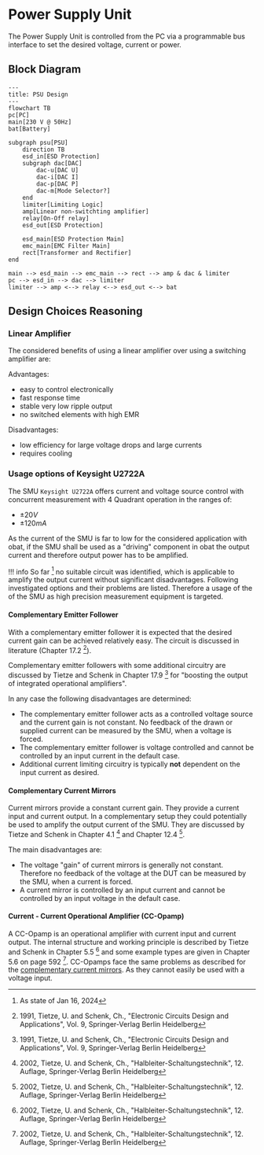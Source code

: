 # Power Supply Unit

The Power Supply Unit is controlled from the PC via a programmable bus interface
to set the desired voltage, current or power.

## Block Diagram

```mermaid
---
title: PSU Design
---
flowchart TB
pc[PC]
main[230 V @ 50Hz]
bat[Battery]

subgraph psu[PSU]
    direction TB
    esd_in[ESD Protection]
    subgraph dac[DAC]
        dac-u[DAC U]
        dac-i[DAC I]
        dac-p[DAC P]
        dac-m[Mode Selector?]
    end
    limiter[Limiting Logic]
    amp[Linear non-switchting amplifier]
    relay[On-Off relay]
    esd_out[ESD Protection]

    esd_main[ESD Protection Main]
    emc_main[EMC Filter Main]
    rect[Transformer and Rectifier]
end

main --> esd_main --> emc_main --> rect --> amp & dac & limiter
pc --> esd_in --> dac --> limiter
limiter --> amp <--> relay <--> esd_out <--> bat
```

## Design Choices Reasoning

### Linear Amplifier

The considered benefits of using a linear amplifier over using a switching
amplifier are:

Advantages:

- easy to control electronically
- fast response time
- stable very low ripple output
- no switched elements with high EMR

Disadvantages:

- low efficiency for large voltage drops and large currents
- requires cooling

### Usage options of Keysight U2722A

The SMU `Keysight U2722A` offers current and voltage source control with
concurrent measurement with 4 Quadrant operation in the ranges of:

- $\pm 20 V$
- $\pm 120 mA$

As the current of the SMU is far to low for the considered application with
obat, if the SMU shall be used as a "driving" component in obat the output
current and therefore output power has to be amplified.

!!! info
    So far [^1] no suitable circuit was identified, which is applicable to amplify
    the output current without significant disadvantages. Following investigated
    options and their problems are listed.
    Therefore a usage of the of the SMU as high precision measurement equipment
    is targeted.

#### Complementary Emitter Follower

With a complementary emitter follower it is expected that the desired current
gain can be achieved relatively easy. The circuit is discussed in literature
(Chapter 17.2 [^TSEC]).

Complementary emitter followers with some additional circuitry are discussed by
Tietze and Schenk in Chapter 17.9 [^TSEC] for "boosting the output of integrated
operational amplifiers".

In any case the following disadvantages are determined:

- The complementary emitter follower acts as a controlled voltage source and the
    current gain is not constant. No feedback of the drawn or supplied current
    can be measured by the SMU, when a voltage is forced.
- The complementary emitter follower is voltage controlled and cannot be
    controlled by an input current in the default case.
- Additional current limiting circuitry is typically **not** dependent on the
    input current as desired.

#### Complementary Current Mirrors

Current mirrors provide a constant current gain. They provide a current input
and current output. In a complementary setup they could potentially be used to
amplify the output current of the SMU. They are discussed by Tietze and Schenk
in Chapter 4.1 [^TSHST] and Chapter 12.4 [^TSHST].

The main disadvantages are:

- The voltage "gain" of current mirrors is generally not constant. Therefore no
    feedback of the voltage at the DUT can be measured by the SMU, when a
    current is forced.
- A current mirror is controlled by an input current and cannot be controlled by
    an input voltage in the default case.

#### Current - Current Operational Amplifier (CC-Opamp)

A CC-Opamp is an operational amplifier with current input and current output.
The internal structure and working principle is described by Tietze and Schenk
in Chapter 5.5 [^TSHST] and some example types are given in Chapter 5.6 on page
592 [^TSHST].
CC-Opamps face the same problems as described for the [complementary current
mirrors](#complementary-current-mirrors). As they cannot easily be used with a
voltage input.


[^1]: As state of Jan 16, 2024

[^TSEC]: 1991, Tietze, U. and Schenk, Ch.,
    "Electronic Circuits Design and Applications", Vol. 9,
    Springer-Verlag Berlin Heidelberg

[^TSHST]: 2002, Tietze, U. and Schenk, Ch.,
    "Halbleiter-Schaltungstechnik", 12. Auflage,
    Springer-Verlag Berlin Heidelberg
